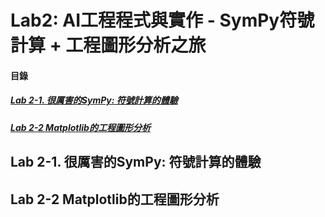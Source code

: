 # Lab2: AI工程程式與實作 - SymPy符號計算 + 工程圖形分析之旅

<a name="000"/>

#### 目錄

##### [Lab 2-1. 很厲害的SymPy: 符號計算的體驗](#001)
##### [Lab 2-2 Matplotlib的工程圖形分析](#002)

<a name="001"/>

## Lab 2-1. 很厲害的SymPy: 符號計算的體驗

<a name="002"/>

## Lab 2-2 Matplotlib的工程圖形分析
